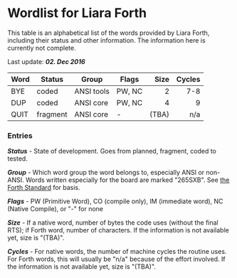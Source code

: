 # Wordlist for Liara Forth

This table is an alphabetical list of the words provided by Liara Forth, including
their status and other information. The information here is currently not
complete. 

Last update: ***02. Dec 2016***

| Word        | Status   | Group      | Flags  | Size  | Cycles |
| :---------- | -------- | ---------- | ------ | ----: | -----: | 
| BYE         | coded    | ANSI tools | PW, NC | 2     |    7-8 | 
| DUP         | coded    | ANSI core  | PW, NC | 4     |      9 |
| QUIT        | fragment | ANSI core  | -      | (TBA) |    n/a |

### Entries

***Status*** - State of development. Goes from planned, fragment, coded to
tested.

***Group*** - Which word group the word belongs to, especially ANSI or
non-ANSI. Words written especially for the board are marked "265SXB". See [the
Forth Standard](https://forth-standard.org/) for basis.

***Flags*** - PW (Primitive Word), CO (compile only), IM (immediate word), 
NC (Native Compile), or "-" for none

***Size*** - If a native word, number of bytes the code uses (without the final
RTS); if Forth word, number of characters. If the information is not available
yet, size is "(TBA)".

***Cycles*** - For native words, the number of machine cycles the routine uses.
For Forth words, this will usually be "n/a" because of the effort involved.  If
the information is not available yet, size is "(TBA)".
